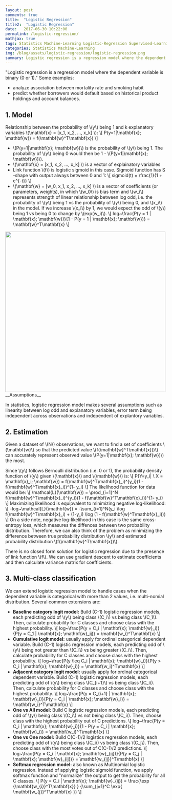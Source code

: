 ```yaml
---
layout: post
comments: true
title:  "Logistic Regression"
title2:  "Logistic Regression"
date:   2017-06-30 10:22:00
permalink: /logistic-regression/
mathjax: true
tags: Statistics Machine-Learning Logistic-Regression Supervised-Learning
categories: Statistics Machine-Learning
img: /blog/assets/logistic-regression/logistic-regression.png
summary: Logistic regression is a regression model where the dependent variable is binary...
---
```



"Logistic regression is a regression model where the dependent variable is binary (0 or 1)."
Some examples:
* analyze association between mortality rate and smoking habit
* predict whether borrowers would default based on historical product holdings and account balances.

## 1. Model
Relationship between the probability of \\(y\\) being 1 and k explanatory variables \\(\mathbf{x} = [x_1, x_2, ..., x_k] \\):
\\[
P(y=1\|\mathbf{x}; \mathbf{w}) = f(\mathbf{w}^T\mathbf{x})
\\]
* \\(P(y=1\|\mathbf{x}; \mathbf{w})\\) is the probability of \\(y\\) being 1. The probability of \\(y\\) being 0 would then be 1 - \\(P(y=1\|\mathbf{x}; \mathbf{w})\\).
* \\(\mathbf{x} = [x_1, x_2, ..., x_k] \\) is a vector of explainatory variables
* Link function \\(f\\) is logistic sigmoid in this case. Sigmoid function has S -shape with output always between 0 and 1:
\\[
sigmoid(t) = \frac{1}{1 + e^{-t}}
\\]
* \\(\mathbf{w} = [w_0, x_1, x_2, ..., x_k] \\) is a vector of coefficients (or parameters, weights), in which \\(w_0\\) is bias term and \\(w_i\\) represents strength of linear relationship between log odd, i.e. the probability of \\(y\\) being 1 vs the probability of \\(y\\) being 0, and \\(x_i\\) in the model. If we increase \\(x_i\\) by 1, we would expect the odd of \\(y\\) being 1 vs being 0 to change by \\(exp(w_i)\\).
\\[
log~\frac{P(y = 1 \| \mathbf{x}; \mathbf{w})}{1 - P(y = 1 \| \mathbf{x}; \mathbf{w})} = \mathbf{w}^T\mathbf{x}
\\]
<div class="imgcap">
<div >
    <img src="/blog/assets/logistic-regression/logistic-regression.png" width = "500">
</div>
</div>
__Assumptions__

In statistics, logistic regression model makes several assumptions such as linearity between log odd and explanatory variables, error term being independent across observations and independent of explantory variables.

## 2. Estimation
Given a dataset of \\(N\\) observations, we want to find a set of coefficients \\(\mathbf{w}\\) so that the predicted value \\(f(\mathbf{w}^T\mathbf{x}))\\) can accurately represent observed value \\(P(y=1\|\mathbf{x}; \mathbf{w})\\) the most.

Since \\(y\\) follows Bernoulli distribution (i.e. 0 or 1), the probability density function of \\(y\\) given \\(\mathbf{x}\\) and \\(\mathbf{w}\\) is:
\\[
P(Y=y\_i| \ X = \mathbf{x}\_i; \mathbf{w}) = f(\mathbf{w}^T\mathbf{x}\_i)^{y_i}\(1 - f(\mathbf{w}^T\mathbf{x}\_i))^{1- y_i}
\\]
The likelihood function for data would be:
\\[
\mathcal{L}(\mathbf{w}) = \prod_{i=1}^N f(\mathbf{w}^T\mathbf{x}\_i)^{y_i}\(1 - f(\mathbf{w}^T\mathbf{x}\_i))^{1- y_i}
\\]
Maximizing likelihood is equipvalent to minimizing negative log-likelihood:
\\[
\-log~\mathcal{L}(\mathbf{w}) = -\sum\_{i=1}^N(y\_i \log f(\mathbf{w}^T\mathbf{x}\_i) + (1-y\_i) \log (1 - f(\mathbf{w}^T\mathbf{x}\_i)))
\\]
On a side note, negative log-likelihood in this case is the same cross-entropy loss, which measures the diffences between two probability distribution. Therefore, we can also think of the problem as minimizing the difference between true probability distribution \\(y\\) and estimated probability distribution \\(f(\mathbf{w}^T\mathbf{x})\\).

There is no closed form solution for logistic regression due to the presence of link function \\(f\\). We can use gradient descent to estimate coefficients and then calculate variance matrix for coefficients.


## 3. Multi-class classification
We can extend logistic regression model to handle cases when the dependent variable is categorical with more than 2 values, i.e. multi-nomial distribution. Several common extensions are:
- __Baseline category logit model:__ Build (C-1) logistic regression models, each predicting odd of \\(y\\) being class \\(C\_i\\) vs being class \\(C\_1\\). Then, calculate probability for C classes and choose class with the highest probability.
\\[
log~\frac{P(y = C\_i \| \mathbf{x}; \mathbf{w}\_i)}{P(y = C\_1 \| \mathbf{x}; \mathbf{w}\_ij)} = \mathbf{w\_i}^T\mathbf{x}
\\]
- __Cumulative logit model:__ usually apply for ordinal categorical dependent variable. Build (C-1) logistic regression models, each predicting odd of \\(y\\) being not greater than \\(C\_i\\) vs being greater \\(C\_i\\). Then, calculate probability for C classes and choose class with the highest probability.
\\[
log~\frac{P(y \leq C\_i \| \mathbf{x}; \mathbf{w}\_i)}{P(y > C\_i \| \mathbf{x}; \mathbf{w}\_i)} = \mathbf{w\_i}^T\mathbf{x}
\\]
- __Adjacent category logit model:__ usually apply for ordinal categorical dependent variable. Build (C-1) logistic regression models, each predicting odd of \\(y\\) being class \\(C\_{i+1}\\) vs being class \\(C\_i\\). Then, calculate probability for C classes and choose class with the highest probability.
\\[
log~\frac{P(y = C\_{i+1} \| \mathbf{x}; \mathbf{w}\_i)}{P(y = C\_i \| \mathbf{x}; \mathbf{w}\_i)} = \mathbf{w\_i}^T\mathbf{x}
\\]
- __One vs All model:__ Build C logistic regression models, each predicting odd of \\(y\\) being class \\(C\_i\\) vs not being class \\(C\_i\\). Then, choose class with the highest probability out of C predictions.
\\[
log~\frac{P(y = C\_i \| \mathbf{x}; \mathbf{w}\_i)}{1 - P(y = C\_i \| \mathbf{x}; \mathbf{w}\_i)} = \mathbf{w\_i}^T\mathbf{x}
\\]
- __One vs One model:__ Build C(C-1)/2 logistics regression models, each predicting odd of \\(y\\) being class \\(C\_i\\) vs being class \\(C\_j\\). Then, choose class with the most votes out of C(C-1)/2 predictions.
\\[
log~\frac{P(y = C\_i \| \mathbf{x}; \mathbf{w}\_{ij})}{P(y = C\_j \| \mathbf{x}; \mathbf{w}\_{ij})} = \mathbf{w\_{ij}}^T\mathbf{x}
\\]
- __Softmax regression model:__ also known as Multinomial logistic regression. Instead of applying logistic sigmoid function, we apply softmax function and "normalize" the output to get the probability for all C classes.
\\[
P(y = C\_i \| \mathbf{x}; \mathbf{w}\_{ij}) = \frac{\exp {\mathbf{w\_{i}}^T\mathbf{x}} } {\sum_{j=1}^C \exp{ \mathbf{w\_{j}}^T\mathbf{x} }}
\\]
